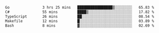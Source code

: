 <!--START_SECTION:waka-->

```txt
Go               3 hrs 25 mins   ████████████████▒░░░░░░░░   65.83 %
C#               55 mins         ████▒░░░░░░░░░░░░░░░░░░░░   17.82 %
TypeScript       26 mins         ██░░░░░░░░░░░░░░░░░░░░░░░   08.54 %
Makefile         12 mins         █░░░░░░░░░░░░░░░░░░░░░░░░   03.89 %
Bash             8 mins          ▓░░░░░░░░░░░░░░░░░░░░░░░░   02.69 %
```

<!--END_SECTION:waka-->
